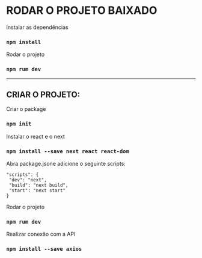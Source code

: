 # RODAR O PROJETO BAIXADO

Instalar as dependências
### `npm install`

Rodar o projeto
### `npm rum dev`

-------------------------------
## CRIAR O PROJETO:

Criar o package
### `npm init`

Instalar o react e o next
### `npm install --save next react react-dom`

Abra package.jsone adicione o seguinte scripts:
 ```
 "scripts": {
  "dev": "next",
  "build": "next build",
  "start": "next start"
} 
```

Rodar o projeto
### `npm rum dev`

Realizar conexão com a API
### `npm install --save axios`
